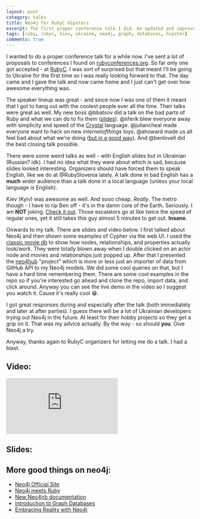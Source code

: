 ```yaml
---
layout: post
category: talks
title: Neo4j for RubyC Hipsters
excerpt: The first proper conference talk I did. An updated and improved version of the other Neo4j hipster talk. And some words on RubyC and Kiev.
tags: [ruby, rubyc, kiev, ukraine, neo4j, graph, databases, hipster]
comments: true
---
```


I wanted to do a proper conference talk for a while now. I've sent a lot of proposals to conferences I found on [rubyconferences.org](http://rubyconferences.org/).  So far only one got accepted - at [RubyC](http://rubyc.eu/). I was sort of surprised but that meant I'll be going to Ukraine for the first time so I was really looking forward to that. The day came and I gave the talk and now came home and I just can't get over how awesome everything was.

The speaker lineup was great - and since now I was one of them it meant that I got to hang out with the coolest people ever all the time. Their talks were great as well.  My new boss @bbatsov did a talk on the bad parts of Ruby and what we can do to fix them ([slides](https://speakerdeck.com/bbatsov/ruby-the-bad-parts)). @sferik blew everyone away with simplicity and speed of the [Crystal](http://crystal-lang.org/) language. @juliancheal made everyone want to hack on new *internetofthings* toys. @ahoward made us all feel bad about what we're doing ([but in a good way](https://www.evernote.com/shard/s76/sh/98d3827c-6f66-4886-97cc-70ff242f3c78/509d124a169a7c33)). And @benlovell did the best closing talk possible.

There were some weird talks as well - with English slides but in Ukrainian (Russian? idk). I had no idea what they were about which is sad, because slides looked interesting. Organizers should have forced them to speak English, like we do at @RubySlovenia lately. A talk done in bad English has a **much** wider audience than a talk done in a local language (unless your local language *is* English).

Kiev (Kyiv) was awesome as well. And sooo cheap. *Really*. The metro though - I have to rip Ben off - it's in the damn core of the Earth. Seriously. I am **NOT** joking. [Check it out](https://www.youtube.com/watch?v=BabVvt0AC7M). Those escalators go at like twice the speed of regular ones, yet it still takes this guy almost 5 minutes to get out. **Insane**.

Onwards to my talk. There are slides and video below. I first talked about Neo4j and then shown some examples of Cypher via the web UI. I used the [classic movie db](http://neo4j.com/developer/example-data/) to show how nodes, relationships, and properties actually look/work. They were totally blown away when I double clicked on an actor node and movies and relationships just popped up. After that I presented the [neo4hub](https://github.com/mrfoto/neo4hub) "project" which is more or less just an importer of data from GitHub API to my Neo4j models. We did some cool queries on that, but I have a hard time remembering them. There are some cool examples in the repo so if you're interested go ahead and clone the repo, import data, and click around. Anyway you can see the live demo in the video so I suggest you watch it. Cause it's really cool :grin:.

I got great responses during and especially after the talk (both immediately and later at after parties). I guess there will be a lot of Ukrainian developers trying out Neo4j in the future. At least for their hobby projects so they get a grip on it. That was my advice actually. By the way - so should **you**. Give Neo4j a try.

Anyway, thanks again to RubyC organizers for letting me do a talk. I had a blast.

## Video:
<iframe width="width:100%" src="https://www.youtube.com/embed/STtpYx1aUHg" frameborder="0" allowfullscreen></iframe>

## Slides:

<script async class="speakerdeck-embed" data-id="8e1e9e584f674c7887e42477aea1018d" src="//speakerdeck.com/assets/embed.js"></script>

## More good things on neo4j:

- [Neo4j Official Site](http://neo4j.com/)
- [Neo4j meets Ruby](http://www.neo4j-ruby.org/)
- [New Neo4jrb documentation](http://neo4jrb.readthedocs.org/en/latest/)
- [Introduction to Graph Databases](https://www.airpair.com/neo4j/introduction-graph-databases)
- [Embracing Reality with Neo4j](http://nosqlasia.org/blog/embracing-reality-with-neo4j)
